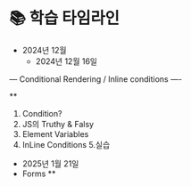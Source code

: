 # 📚 학습 타임라인

- 2024년 12월
    - 2024년 12월 16일

 — Conditional Rendering / Inline conditions —-

**
1. Condition?
2. JS의 Truthy & Falsy
3. Element Variables
4. InLine Conditions
5.실습


- 2025년 1월 21일
- Forms
**

